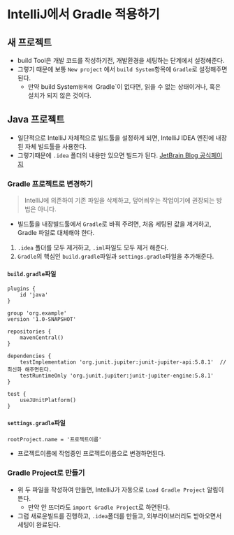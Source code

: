 # IntelliJ에서 Gradle 적용하기
 
## 새 프로젝트
- build Tool은 개발 코드를 작성하기전, 개발환경을 세팅하는 단계에서 설정해준다. 
- 그렇기 때문에 보통 `New project` 에서 `build System`항목에 `Gradle`로 설정해주면 된다.
    - 만약 build System`항목에 `Gradle`이 없다면, 읽을 수 없는 상태이거나, 혹은 설치가 되지 않은 것이다.


## Java 프로젝트 
 - 일단적으로 IntelliJ 자체적으로 빌드툴을 설정하게 되면, IntelliJ IDEA 엔진에 내장된 자체 빌드툴을 사용한다.
 - 그렇기때문에 `.idea` 폴더의 내용만 있으면 빌드가 된다.
[JetBrain Blog 공식페이지](https://blog.jetbrains.com/upsource/2015/09/09/mysterious-build-system-setting/)
 
### Gradle 프로젝트로 변경하기
> IntelliJ에 의존하여 기존 파일을 삭제하고, 덮어씌우는 작업이기에 권장되는 방법은 아니다. 

 - 빌드툴을 내장빌드툴에서 `Gradle`로 바꿔 주려면, 처음 세팅된 값을 제거하고, Gradle 파일로 대체해야 한다.
 1. `.idea` 폴더를 모두 제거하고, `.iml`파일도 모두 제거 해준다.
 2. `Gradle`의 핵심인 `build.gradle`파일과 `settings.gradle`파일을 추가해준다.
 
#### `build.gradle`파일

```
plugins {
    id 'java'
}

group 'org.example'
version '1.0-SNAPSHOT'

repositories {
    mavenCentral()
}

dependencies {
    testImplementation 'org.junit.jupiter:junit-jupiter-api:5.8.1'  // 최신화 해주면된다.
    testRuntimeOnly 'org.junit.jupiter:junit-jupiter-engine:5.8.1'
}

test {
    useJUnitPlatform()
}
```
#### `settings.gradle`파일
```
rootProject.name = '프로젝트이름'
```
- 프로젝트이름에 작업중인 프로젝트이름으로 변경하면된다. 

### Gradle Project로 만들기 
- 위 두 파일을 작성하여 만들면, IntelliJ가 자동으로 `Load Gradle Project` 알림이 뜬다. 
  - 만약 안 뜨더라도 `import Gradle Project`로 하면된다.
- 그럼 새로운빌드를 진행하고, `.idea`폴더를 만들고, 외부라이브러리도 받아오면서 세팅이 완료된다.

